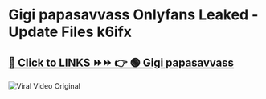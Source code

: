 
 # Gigi papasavvass Onlyfans Leaked - Update Files k6ifx

## <h2><a href="https://clipsfans.com/Gigi_papasavvass&ref=git">🔗 Click to LINKS ⏩⏩ 👉 🟢 Gigi papasavvass </a></h2>

<a href="https://clipsfans.com/Gigi_papasavvass&ref=git" rel="nofollow" data-target="animated-image.originalLink"><img src="https://i.ibb.co.com/xMMVF88/686577567.gif" alt="Viral Video Original" style="max-width: 100%; display: inline-block;" data-target="animated-image.originalImage"></a>

